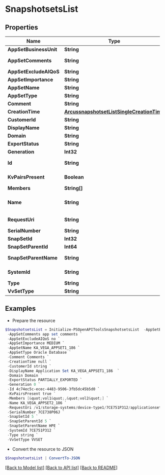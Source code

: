 # SnapshotsetsList
## Properties

Name | Type | Description | Notes
------------ | ------------- | ------------- | -------------
**AppSetBusinessUnit** | **String** | Appset BusinessUnit | [optional] 
**AppSetComments** | **String** | Application set comments | [optional] 
**AppSetExcludeAIQoS** | **String** | Exclusion from AI QoS | [optional] 
**AppSetImportance** | **String** | Importance Level | [optional] 
**AppSetName** | **String** | Application set name | [optional] 
**AppSetType** | **String** | Type of the snapshotset | [optional] 
**Comment** | **String** | Comments if any | [optional] 
**CreationTime** | [**ArcussnapshotsetListSingleCreationTime**](ArcussnapshotsetListSingleCreationTime.md) |  | [optional] 
**CustomerId** | **String** | customerId | [optional] 
**DisplayName** | **String** | Display Name | [optional] 
**Domain** | **String** | Domain name | [optional] 
**ExportStatus** | **String** | Export status | [optional] 
**Generation** | **Int32** | generation | [optional] 
**Id** | **String** | uid of the snapshotset. &#x60;Filter&#x60; | [optional] 
**KvPairsPresent** | **Boolean** | Represents KV pairs present or not | [optional] 
**Members** | **String[]** | Volume Names | [optional] 
**Name** | **String** | Name of the snapshotset. &#x60;Filter, Sort&#x60; | [optional] 
**RequestUri** | **String** | RequestUri for snapshotsets resources | [optional] 
**SerialNumber** | **String** | Serial number. | [optional] 
**SnapSetId** | **Int32** | ID | [optional] 
**SnapSetParentId** | **Int64** | ParentId of the snapSet | [optional] 
**SnapSetParentName** | **String** | Parent name of the snapSet | [optional] 
**SystemId** | **String** | SystemUid/serialNumber of the array. | [optional] 
**Type** | **String** | type | [optional] 
**VvSetType** | **String** | Type of the volume-set | [optional] 

## Examples

- Prepare the resource
```powershell
$SnapshotsetsList = Initialize-PSOpenAPIToolsSnapshotsetsList  -AppSetBusinessUnit cssl `
 -AppSetComments app set comments `
 -AppSetExcludeAIQoS no `
 -AppSetImportance MEDIUM `
 -AppSetName KA_VEGA_APPSET1_186 `
 -AppSetType Oracle Database `
 -Comment Comments `
 -CreationTime null `
 -CustomerId string `
 -DisplayName Application Set KA_VEGA_APPSET1_186  `
 -Domain Domain `
 -ExportStatus PARTIALLY_EXPORTED `
 -Generation 0 `
 -Id 4c74ec5c-ecec-4483-9506-3fb5dc45b5d0 `
 -KvPairsPresent true `
 -Members [&quot;vol1&quot;,&quot;vol2&quot;] `
 -Name KA_VEGA_APPSET2_186 `
 -RequestUri /v1/storage-systems/device-type1/7CE751P312/applicationsets/fd3244ef7f1ab8bd16500c7a41bdf8f8/snapshots `
 -SerialNumber 7CE738P06J `
 -SnapSetId 5 `
 -SnapSetParentId 5 `
 -SnapSetParentName HPE `
 -SystemId 7CE751P312 `
 -Type string `
 -VvSetType VVSET
```

- Convert the resource to JSON
```powershell
$SnapshotsetsList | ConvertTo-JSON
```

[[Back to Model list]](../README.md#documentation-for-models) [[Back to API list]](../README.md#documentation-for-api-endpoints) [[Back to README]](../README.md)

